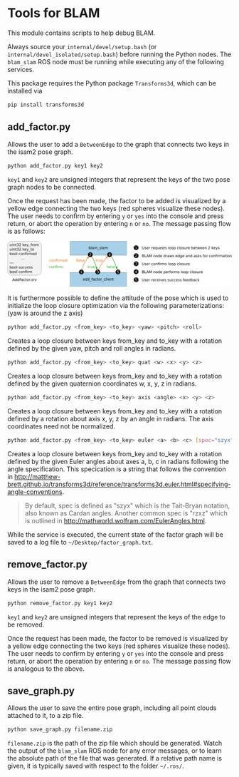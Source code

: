 # Tools for BLAM

This module contains scripts to help debug BLAM.

Always source your `internal/devel/setup.bash` (or `internal/devel_isolated/setup.bash`) before running the Python nodes. The `blam_slam` ROS node must be running while executing any of the following services.

This package requires the Python package `Transforms3d`, which can be installed via

```sh
pip install transforms3d
```

## add_factor.py

Allows the user to add a `BetweenEdge` to the graph that connects two keys in the isam2 pose graph.

```sh
python add_factor.py key1 key2
```

`key1` and `key2` are unsigned integers that represent the keys of the two pose graph nodes to be connected.

Once the request has been made, the factor to be added is visualized by a yellow edge connecting the two keys (red spheres visualize these nodes). The user needs to confirm by entering `y` or `yes` into the console and press return, or abort the operation by entering `n` or `no`. The message passing flow is as follows:

![Loop closure confirmation diagram](loop_closure_confirmation.png)

It is furthermore possible to define the attitude of the pose which is used to initialize the loop closure
optimization via the following parameterizations: (yaw is around the z axis)

```sh
python add_factor.py <from_key> <to_key> <yaw> <pitch> <roll>
```

Creates a loop closure between keys from_key and to_key with a rotation defined by
the given yaw, pitch and roll angles in radians.

```sh
python add_factor.py <from_key> <to_key> quat <w> <x> <y> <z>
```

Creates a loop closure between keys from_key and to_key with a rotation defined by
the given quaternion coordinates w, x, y, z in radians.

```sh
python add_factor.py <from_key> <to_key> axis <angle> <x> <y> <z>
```

Creates a loop closure between keys from_key and to_key with a rotation defined by
a rotation about axis x, y, z by an angle in radians. The axis coordinates need not
be normalized.

```sh
python add_factor.py <from_key> <to_key> euler <a> <b> <c> [spec="szyx"]
```

Creates a loop closure between keys from_key and to_key with a rotation defined by
the given Euler angles about axes a, b, c in radians following the angle specification.
This specication is a string that follows the convention in http://matthew-brett.github.io/transforms3d/reference/transforms3d.euler.html#specifying-angle-conventions.

> By default, spec is defined as "szyx" which is the Tait-Bryan notation,
> also known as Cardan angles.
> Another common spec is "rzxz" which is outlined in http://mathworld.wolfram.com/EulerAngles.html.

While the service is executed, the current state of the factor graph will be saved to a log file to `~/Desktop/factor_graph.txt`.

## remove_factor.py

Allows the user to remove a `BetweenEdge` from the graph that connects two keys in the isam2 pose graph.

```sh
python remove_factor.py key1 key2
```

`key1` and `key2` are unsigned integers that represent the keys of the edge to be removed.

Once the request has been made, the factor to be removed is visualized by a yellow edge connecting the two keys (red spheres visualize these nodes). The user needs to confirm by entering `y` or `yes` into the console and press return, or abort the operation by entering `n` or `no`. The message passing flow is analogous to the above.

## save_graph.py

Allows the user to save the entire pose graph, including all point clouds attached to it, to a zip file.

```sh
python save_graph.py filename.zip
```

`filename.zip` is the path of the zip file which should be generated. Watch the output of the `blam_slam` ROS node for any error messages, or to learn the absolute path of the file that was generated. If a relative path name is given, it is typically saved with respect to the folder `~/.ros/`.
